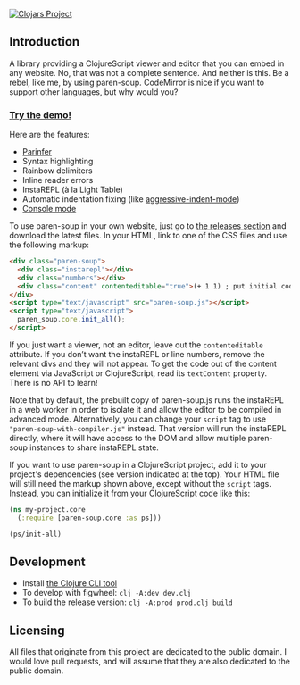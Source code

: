 [![Clojars Project](https://img.shields.io/clojars/v/paren-soup.svg)](https://clojars.org/paren-soup)

## Introduction

A library providing a ClojureScript viewer and editor that you can embed in any website. No, that was not a complete sentence. And neither is this. Be a rebel, like me, by using paren-soup. CodeMirror is nice if you want to support other languages, but why would you?

### [Try the demo!](http://oakes.github.io/paren-soup)

Here are the features:

* [Parinfer](http://shaunlebron.github.io/parinfer/)
* Syntax highlighting
* Rainbow delimiters
* Inline reader errors
* InstaREPL (à la Light Table)
* Automatic indentation fixing (like [aggressive-indent-mode](https://github.com/Malabarba/aggressive-indent-mode))
* [Console mode](http://oakes.github.io/paren-soup/repl.html)

To use paren-soup in your own website, just go to [the releases section](https://github.com/oakes/paren-soup/releases) and download the latest files. In your HTML, link to one of the CSS files and use the following markup:
```html
<div class="paren-soup">
  <div class="instarepl"></div>
  <div class="numbers"></div>
  <div class="content" contenteditable="true">(+ 1 1) ; put initial code here</div>
</div>
<script type="text/javascript" src="paren-soup.js"></script>
<script type="text/javascript">
  paren_soup.core.init_all();
</script>
```
If you just want a viewer, not an editor, leave out the `contenteditable` attribute. If you don’t want the instaREPL or line numbers, remove the relevant divs and they will not appear. To get the code out of the content element via JavaScript or ClojureScript, read its `textContent` property. There is no API to learn!

Note that by default, the prebuilt copy of paren-soup.js runs the instaREPL in a web worker in order to isolate it and allow the editor to be compiled in advanced mode. Alternatively, you can change your `script` tag to use `"paren-soup-with-compiler.js"` instead. That version will run the instaREPL directly, where it will have access to the DOM and allow multiple paren-soup instances to share instaREPL state.

If you want to use paren-soup in a ClojureScript project, add it to your project's dependencies (see version indicated at the top). Your HTML file will still need the markup shown above, except without the `script` tags. Instead, you can initialize it from your ClojureScript code like this:

```clojure
(ns my-project.core
  (:require [paren-soup.core :as ps]))

(ps/init-all)
```

## Development

* Install [the Clojure CLI tool](https://clojure.org/guides/getting_started#_clojure_installer_and_cli_tools)
* To develop with figwheel: `clj -A:dev dev.clj`
* To build the release version: `clj -A:prod prod.clj build`

## Licensing

All files that originate from this project are dedicated to the public domain. I would love pull requests, and will assume that they are also dedicated to the public domain.

